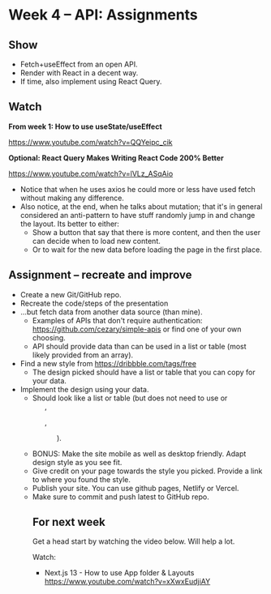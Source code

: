 # Week 4 – API: Assignments

## Show

* Fetch+useEffect from an open API.
* Render with React in a decent way.
* If time, also implement using React Query.

## Watch

**From week 1: How to use useState/useEffect**

https://www.youtube.com/watch?v=QQYeipc_cik

**Optional: React Query Makes Writing React Code 200% Better**

https://www.youtube.com/watch?v=lVLz_ASqAio

* Notice that when he uses axios he could more or less have used fetch without
  making any difference.
* Also notice, at the end, when he talks about mutation; that it's in general
  considered an anti-pattern to have stuff randomly jump in and change the
  layout. Its better to either:
    - Show a button that say that there is more content, and then the user can
      decide when to load new content.
    - Or to wait for the new data before loading the page in the first place.

## Assignment – recreate and improve

* Create a new Git/GitHub repo.
* Recreate the code/steps of the presentation
* ...but fetch data from another data source (than mine).
  * Examples of APIs that don't require authentication:
    https://github.com/cezary/simple-apis or find one of your own choosing.
  * API should provide data than can be used in a list or table (most likely
    provided from an array).
* Find a new style from https://dribbble.com/tags/free
  * The design picked should have a list or table that you can copy for your
    data.
* Implement the design using your data.
  - Should look like a list or table (but does not need to use <table> or
    <ul>, <dl>, <ol>).
* BONUS: Make the site mobile as well as desktop friendly. Adapt design style as
  you see fit.
* Give credit on your page towards the style you picked. Provide a link to
  where you found the style.
* Publish your site. You can use github pages, Netlify or Vercel.
* Make sure to commit and push latest to GitHub repo.

## For next week

Get a head start by watching the video below. Will help a lot.

Watch:
* Next.js 13 - How to use App folder & Layouts https://www.youtube.com/watch?v=xXwxEudjiAY
